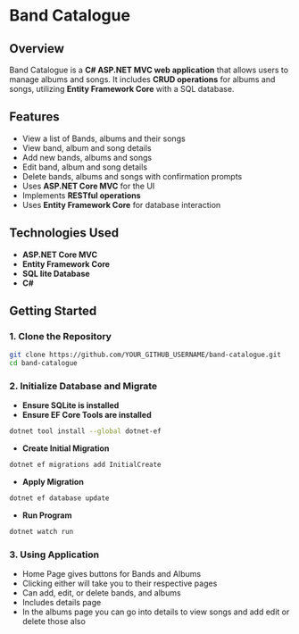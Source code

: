 # Band Catalogue

## Overview
Band Catalogue is a **C# ASP.NET MVC web application** that allows users to manage albums and songs. It includes **CRUD operations** for albums and songs, utilizing **Entity Framework Core** with a SQL database.

## Features
- View a list of Bands, albums and their songs
- View band, album and song details
- Add new bands, albums and songs
- Edit band, album and song details
- Delete bands, albums and songs with confirmation prompts
- Uses **ASP.NET Core MVC** for the UI
- Implements **RESTful operations**
- Uses **Entity Framework Core** for database interaction

## Technologies Used
- **ASP.NET Core MVC**
- **Entity Framework Core**
- **SQL lite Database**
- **C#**

## Getting Started

### 1. Clone the Repository
```sh
git clone https://github.com/YOUR_GITHUB_USERNAME/band-catalogue.git
cd band-catalogue
```

### 2. Initialize Database and Migrate
- **Ensure SQLite is installed**
- **Ensure EF Core Tools are installed**
```sh
dotnet tool install --global dotnet-ef
```
- **Create Initial Migration**
```sh
dotnet ef migrations add InitialCreate
```
- **Apply Migration**
```sh
dotnet ef database update
```
- **Run Program**
```sh
dotnet watch run
```

### 3. Using Application
- Home Page gives buttons for Bands and Albums
- Clicking either will take you to their respective pages
- Can add, edit, or delete bands, and albums
- Includes details page
- In the albums page you can go into details to view songs and add edit or delete those also
